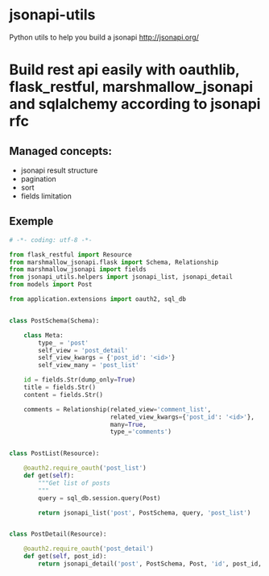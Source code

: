 # jsonapi-utils
Python utils to help you build a jsonapi http://jsonapi.org/

# Build rest api easily with oauthlib, flask_restful, marshmallow_jsonapi and sqlalchemy according to jsonapi rfc

## Managed concepts:

- jsonapi result structure
- pagination
- sort
- fields limitation

## Exemple

```python
# -*- coding: utf-8 -*-

from flask_restful import Resource
from marshmallow_jsonapi.flask import Schema, Relationship
from marshmallow_jsonapi import fields
from jsonapi_utils.helpers import jsonapi_list, jsonapi_detail
from models import Post

from application.extensions import oauth2, sql_db


class PostSchema(Schema):

    class Meta:
        type_ = 'post'
        self_view = 'post_detail'
        self_view_kwargs = {'post_id': '<id>'}
        self_view_many = 'post_list'

    id = fields.Str(dump_only=True)
    title = fields.Str()
    content = fields.Str()

    comments = Relationship(related_view='comment_list',
                            related_view_kwargs={'post_id': '<id>'},
                            many=True,
                            type_='comments')


class PostList(Resource):

    @oauth2.require_oauth('post_list')
    def get(self):
        """Get list of posts
        """
        query = sql_db.session.query(Post)

        return jsonapi_list('post', PostSchema, query, 'post_list')


class PostDetail(Resource):

    @oauth2.require_oauth('post_detail')
    def get(self, post_id):
        return jsonapi_detail('post', PostSchema, Post, 'id', post_id, sql_db.session)
```